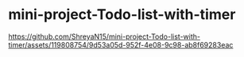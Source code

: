 # mini-project-Todo-list-with-timer


https://github.com/ShreyaN15/mini-project-Todo-list-with-timer/assets/119808754/9d53a05d-952f-4e08-9c98-ab8f69283eac

